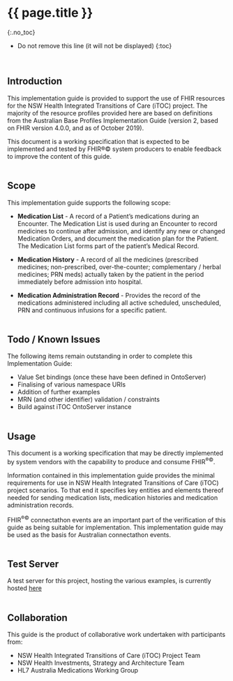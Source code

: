 # {{ page.title }}
{:.no_toc}

<!-- TOC -->

* Do not remove this line (it will not be displayed)
{:toc}
<br/>

## Introduction
This implementation guide is provided to support the use of FHIR resources for the NSW Health Integrated Transitions of Care (iTOC) project. The majority of the resource profiles provided here are based on definitions from the Australian Base Profiles Implementation Guide (version 2, based on FHIR version 4.0.0, and as of October 2019).

This document is a working specification that is expected to be implemented and tested by FHIR®© system producers to enable feedback to improve the content of this guide.
<br/><br/>

## Scope

This implementation guide supports the following scope:

* **Medication List** - A record of a Patient’s medications during an Encounter. The Medication List is used during an Encounter to record medicines to continue after admission, and identify any new or changed Medication Orders, and document the medication plan for the Patient. The Medication List forms part of the patient’s Medical Record.

* **Medication History** - A record of all the medicines (prescribed medicines; non-prescribed, over-the-counter; complementary / herbal medicines; PRN meds) actually taken by the patient in the period immediately before admission into hospital.

* **Medication Administration Record** - Provides the record of the medications administered including all active scheduled, unscheduled, PRN and continuous infusions for a specific patient.
<br/><br/>

## Todo / Known Issues
The following items remain outstanding in order to complete this Implementation Guide:

* Value Set bindings (once these have been defined in OntoServer)
* Finalising of various namespace URIs
* Addition of further examples
* MRN (and other identifier) validation / constraints
* Build against iTOC OntoServer instance
<br/><br/>

## Usage

This document is a working specification that may be directly implemented by system vendors with the capability to produce and consume FHIR<sup>&reg;&copy;</sup>.

Information contained in this implementation guide provides the minimal requirements for use in NSW Health Integrated Transitions of Care (iTOC) project scenarios. 
To that end it specifies key entities and elements thereof needed for sending medication lists, medication histories and medication administration records.

FHIR<sup>&reg;&copy;</sup> connectathon events are an important part of the verification of this guide as being suitable for implementation. This implementation guide may be used as the basis for Australian connectathon events.
<br/><br/>

## Test Server
A test server for this project, hosting the various examples, is currently hosted <a href="http://semanticconsulting.com.au:8080/hapi-fhir-jpaserver/">here</a>
<br/><br/>

## Collaboration
This guide is the product of collaborative work undertaken with participants from:

* NSW Health Integrated Transitions of Care (iTOC) Project Team
* NSW Health Investments, Strategy and Architecture Team
* HL7 Australia Medications Working Group
<br/><br/>
